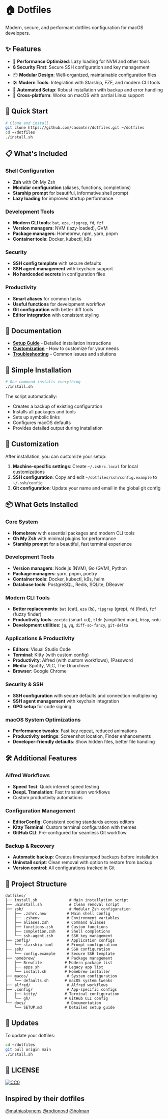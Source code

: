 # 🏠 Dotfiles

Modern, secure, and performant dotfiles configuration for macOS developers.

## ✨ Features

- 🚀 **Performance Optimized**: Lazy loading for NVM and other tools
- 🔒 **Security First**: Secure SSH configuration and key management
- 📦 **Modular Design**: Well-organized, maintainable configuration files
- 🛠️ **Modern Tools**: Integration with Starship, FZF, and modern CLI tools
- 🔄 **Automated Setup**: Robust installation with backup and error handling
- 📱 **Cross-platform**: Works on macOS with partial Linux support

## 🚀 Quick Start

```bash
# Clone and install
git clone https://github.com/cassmtnr/dotfiles.git ~/dotfiles
cd ~/dotfiles
./install.sh
```

## 📋 What's Included

### Shell Configuration
- **Zsh** with Oh My Zsh
- **Modular configuration** (aliases, functions, completions)
- **Starship prompt** for beautiful, informative shell prompt
- **Lazy loading** for improved startup performance

### Development Tools
- **Modern CLI tools**: `bat`, `eza`, `ripgrep`, `fd`, `fzf`
- **Version managers**: NVM (lazy-loaded), GVM
- **Package managers**: Homebrew, npm, yarn, pnpm
- **Container tools**: Docker, kubectl, k9s

### Security
- **SSH config template** with secure defaults
- **SSH agent management** with keychain support
- **No hardcoded secrets** in configuration files

### Productivity
- **Smart aliases** for common tasks
- **Useful functions** for development workflow
- **Git configuration** with better diff tools
- **Editor integration** with consistent styling

## 📖 Documentation

- **[Setup Guide](docs/SETUP.md)** - Detailed installation instructions
- **[Customization](docs/CUSTOMIZATION.md)** - How to customize for your needs
- **[Troubleshooting](docs/TROUBLESHOOTING.md)** - Common issues and solutions

## 🔧 Simple Installation

```bash
# One command installs everything
./install.sh
```

The script automatically:
- Creates a backup of existing configuration
- Installs all packages and tools
- Sets up symbolic links
- Configures macOS defaults
- Provides detailed output during installation

## 🎨 Customization

After installation, you can customize your setup:

1. **Machine-specific settings**: Create `~/.zshrc.local` for local customizations
2. **SSH configuration**: Copy and edit `~/dotfiles/ssh/config.example` to `~/.ssh/config`
3. **Git configuration**: Update your name and email in the global git config

## 📦 What Gets Installed

### Core System
- **Homebrew** with essential packages and modern CLI tools
- **Oh My Zsh** with minimal plugins for performance
- **Starship prompt** for a beautiful, fast terminal experience

### Development Tools
- **Version managers**: Node.js (NVM), Go (GVM), Python
- **Package managers**: yarn, pnpm, poetry
- **Container tools**: Docker, kubectl, k9s, helm
- **Database tools**: PostgreSQL, Redis, SQLite, DBeaver

### Modern CLI Tools
- **Better replacements**: `bat` (cat), `eza` (ls), `ripgrep` (grep), `fd` (find), `fzf` (fuzzy finder)
- **Productivity tools**: `zoxide` (smart cd), `tldr` (simplified man), `htop`, `ncdu`
- **Development utilities**: `jq`, `yq`, `diff-so-fancy`, `git-delta`

### Applications & Productivity
- **Editors**: Visual Studio Code
- **Terminal**: Kitty (with custom config)
- **Productivity**: Alfred (with custom workflows), 1Password
- **Media**: Spotify, VLC, The Unarchiver
- **Browser**: Google Chrome

### Security & SSH
- **SSH configuration** with secure defaults and connection multiplexing  
- **SSH agent management** with keychain integration
- **GPG setup** for code signing

### macOS System Optimizations
- **Performance tweaks**: Fast key repeat, reduced animations
- **Productivity settings**: Screenshot location, Finder enhancements
- **Developer-friendly defaults**: Show hidden files, better file handling

## 🛠️ Additional Features

### Alfred Workflows
- **Speed Test**: Quick internet speed testing
- **DeepL Translation**: Fast translation workflows
- Custom productivity automations

### Configuration Management
- **EditorConfig**: Consistent coding standards across editors
- **Kitty Terminal**: Custom terminal configuration with themes
- **GitHub CLI**: Pre-configured for seamless Git workflow

### Backup & Recovery
- **Automatic backup**: Creates timestamped backups before installation
- **Uninstall script**: Clean removal with option to restore from backup
- **Version control**: All configurations tracked in Git

## 📁 Project Structure

```
dotfiles/
├── install.sh              # Main installation script
├── uninstall.sh            # Clean removal script
├── zsh/                    # Modular Zsh configuration
│   ├── .zshrc.new         # Main shell config
│   ├── .zshenv            # Environment variables
│   ├── aliases.zsh        # Command aliases
│   ├── functions.zsh      # Custom functions
│   ├── completion.zsh     # Shell completions
│   └── ssh-agent.zsh      # SSH key management
├── config/                # Application configs
│   └── starship.toml      # Prompt configuration
├── ssh/                   # SSH configuration
│   └── config.example     # Secure SSH template
├── homebrew/              # Package management
│   ├── Brewfile          # Modern package list
│   ├── apps.sh           # Legacy app list
│   └── install.sh        # Homebrew installer
├── macos/                 # System configuration
│   └── defaults.sh       # macOS system tweaks
├── alfred/                # Alfred workflows
├── .config/               # App-specific configs
│   ├── kitty/            # Terminal configuration
│   └── gh/               # GitHub CLI config
└── docs/                  # Documentation
    └── SETUP.md          # Detailed setup guide
```

## 🔄 Updates

To update your dotfiles:

```bash
cd ~/dotfiles
git pull origin main
./install.sh
```

## 📄 LICENSE

[![CC0](http://mirrors.creativecommons.org/presskit/buttons/88x31/svg/cc-zero.svg)](http://creativecommons.org/publicdomain/zero/1.0/)

## Inspired by their dotfiles

[@mathiasbynens](https://github.com/mathiasbynens/dotfiles)
[@rodionovd](https://github.com/rodionovd/dotfiles)
[@holman](https://github.com/holman/dotfiles)
